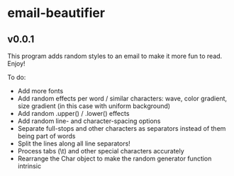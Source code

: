 # email-beautifier
## v0.0.1

This program adds random styles to an email to make it more fun to read. Enjoy!

To do:
* Add more fonts
* Add random effects per word / similar characters: wave, color gradient, size gradient (in this case with uniform background)
* Add random .upper() / .lower() effects
* Add random line- and character-spacing options
* Separate full-stops and other characters as separators instead of them being part of words
* Split the lines along all line separators!
* Process tabs (\t) and other special characters accurately
* Rearrange the Char object to make the random generator function intrinsic